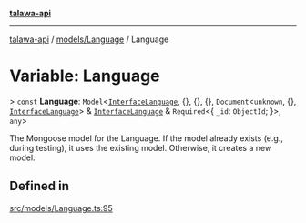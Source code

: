 [**talawa-api**](../../../README.md)

***

[talawa-api](../../../modules.md) / [models/Language](../README.md) / Language

# Variable: Language

\> `const` **Language**: `Model`\<[`InterfaceLanguage`](../interfaces/InterfaceLanguage.md), \{\}, \{\}, \{\}, `Document`\<`unknown`, \{\}, [`InterfaceLanguage`](../interfaces/InterfaceLanguage.md)\> & [`InterfaceLanguage`](../interfaces/InterfaceLanguage.md) & `Required`\<\{ `_id`: `ObjectId`; \}\>, `any`\>

The Mongoose model for the Language.
If the model already exists (e.g., during testing), it uses the existing model.
Otherwise, it creates a new model.

## Defined in

[src/models/Language.ts:95](https://github.com/PalisadoesFoundation/talawa-api/blob/039b0f127fb8caa46d57186ab4b3bb27fe150903/src/models/Language.ts#L95)
